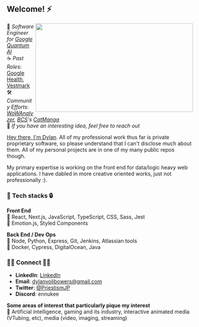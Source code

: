 <h2>Welcome! ⚡</h2>
<img src="wp2.gif" width="426" height="240" align="right" />

🏢 *Software Engineer for [Google Quantum AI](https://quantumai.google/)*<br/>
☕ *Past Roles*: [Google Health](https://health.google/), [Vestmark](https://www.vestmark.com/)<br/>
🛠️ *Community Efforts*: *[WoWAnalyzer](https://github.com/WoWAnalyzer/WoWAnalyzer), [BCS](https://twitter.com/BCScanlations)'s [CatManga](https://www.reddit.com/r/KanojoOkarishimasu/comments/qs8d8k/catmanga_has_announced_its_shutdown_today_it_is/)*<br/>
🌱 *If you have an interesting idea, feel free to reach out*

[Hey there, I'm Dylan](https://dbowers.io/). All of my professional work thus far is private proprietary software, so please understand that I can't disclose much about them. All of my personal projects are in one of my many public repos though.

My primary expertise is working on the front end for data/logic heavy web applications. I have dabled in more creative oriented works, just not professionally :).

<h3>🔑 Tech stacks 🔒</h3>

<b>Front End</b><br/>
💚 React, Next.js, JavaScript, TypeScript, CSS, Sass, Jest<br/>
💛 Emotion.js, Styled Components<br/>

<b>Back End / Dev Ops</b><br/>
💚 Node, Python, Express, Git, Jenkins, Atlassian tools<br/>
💛 Docker, Cypress, DigitalOcean, Java

<h3>🤝🏻 Connect 🤝🏾</h3>

* **LinkedIn**: <a href="https://www.linkedin.com/in/dylan-bowers/">LinkedIn</a>
* **Email**: <a href="mailto:dylan.volibowers@gmail.com">dylanvolibowers@gmail.com</a>
* **Twitter**: <a href="https://www.twitter.com/PriestismJP">@PriestismJP</a>
* **Discord**: ennukee 

<b>Some areas of interest that particularly pique my interest</b><br/>
🌟 Artificial intelligence, gaming and its industry, interactive animated media (VTubing, etc), media (video, imaging, streaming)<br/>

